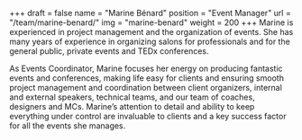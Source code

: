 +++
draft		= false
name		= "Marine Bénard"
position 	= "Event Manager"
url			= "/team/marine-benard/"
img			= "marine-benard"
weight		= 200
+++
Marine is experienced in project management and the organization of events. She has many years of experience in organizing salons for professionals and for the general public, private events and TEDx conferences.

As Events Coordinator, Marine focuses her energy on producing fantastic events and conferences, making life easy for clients and ensuring smooth project management and coordination between client organizers, internal and external speakers, technical teams, and our team of coaches, designers and MCs. Marine’s attention to detail and ability to keep everything under control are invaluable to clients and a key success factor for all the events she manages.
